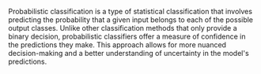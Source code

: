 Probabilistic classification is a type of statistical classification that involves predicting the probability that a given input belongs to each of the possible output classes. Unlike other classification methods that only provide a binary decision, probabilistic classifiers offer a measure of confidence in the predictions they make. This approach allows for more nuanced decision-making and a better understanding of uncertainty in the model's predictions.
